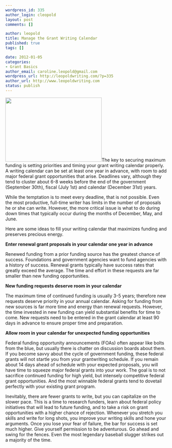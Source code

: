```yaml
--- 
wordpress_id: 335
author_login: cleopold
layout: post
comments: []

author: leopold
title: Manage the Grant Writing Calendar
published: true
tags: []

date: 2012-01-05 
categories: 
- Grant Basics
author_email: caroline.leopold@gmail.com
wordpress_url: http://leopoldwriting.com/?p=335
author_url: http://www.leopoldwriting.com
status: publish
---
```

<a href="http://leopoldwriting.com/wp-content/uploads/2012/01/FoulBall1.jpg"><img class="alignleft size-medium wp-image-337" title="FoulBall" src="http://leopoldwriting.com/wp-content/uploads/2012/01/FoulBall1-300x200.jpg" alt="" width="300" height="200" /></a>The key to securing maximum funding is setting priorities and timing your grant writing calendar properly. A writing calendar can be set at least one year in advance, with room to add major federal grant opportunities that arise. Deadlines vary, although they tend to cluster about 6-8 weeks before the end of the government (September 30th), fiscal (July 1st) and calendar (December 31st) years.

While the temptation is to meet every deadline, that is not possible. Even the most productive, full-time writer has limits in the number of proposals he or she can write. However, the more critical issue is what to do during down times that typically occur during the months of December, May, and June.

Here are some ideas to fill your writing calendar that maximizes funding and preserves precious energy.

<strong>Enter renewal grant proposals in your calendar one year in advance</strong>

Renewed funding from a prior funding source has the greatest chance of success. Foundations and government agencies want to fund agencies with a history of success. Renewal grants typically have success rates that greatly exceed the average. The time and effort in these requests are far smaller than new funding opportunities.

<strong>New funding requests deserve room in your calendar</strong>

The maximum time of continued funding is usually 3-5 years; therefore new requests deserve priority in your annual calendar. Asking for funding from new sources is far more time and energy than renewal requests. However, the time invested in new funding can yield substantial benefits for time to come. New requests need to be entered in the grant calendar at least 90 days in advance to ensure proper time and preparation.

<strong>Allow room in your calendar for unexpected funding opportunities</strong>

Federal funding opportunity announcements (FOAs) often appear like bolts from the blue, but usually there is chatter on discussion boards about them. If you become savvy about the cycle of government funding, these federal grants will not startle you from your grantwriting schedule. If you remain about 14 days ahead of schedule with your expected proposals, you will have time to squeeze major federal grants into your work. The goal is to not sacrifice continued funding for high yield, but intensely competitive federal grant opportunities. And the most winnable federal grants tend to dovetail perfectly with your existing grant program.

Inevitably, there are fewer grants to write, but you can capitalize on the slower pace. This is a time to research funders, learn about federal policy initiatives that will lead to future funding, and to take a risk on grant opportunities with a higher chance of rejection. Whenever you stretch you skills and write for long shots, you improve your writing skills and hone your arguments. Once you lose your fear of failure, the bar for success is set much higher. Give yourself permission to be adventurous. Go ahead and swing for the fences. Even the most legendary baseball slugger strikes out a majority of the time.
